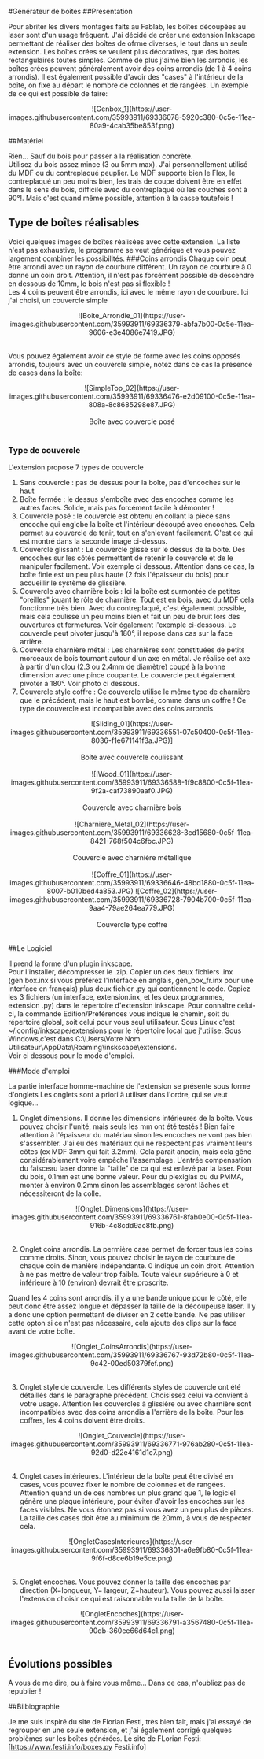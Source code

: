 #Générateur de boîtes
##Présentation

Pour abriter les divers montages faits au Fablab, les boîtes découpées au laser sont d'un usage fréquent. J'ai décidé de créer une extension Inkscape permettant de réaliser des boîtes de ofrme diverses, le tout dans un seule extension. Les boîtes crées se veulent plus décoratives, que des boites rectangulaires toutes simples.
Comme de plus j'aime bien les arrondis, les boîtes crées peuvent généralement avoir des coins arrondis (de 1 à 4 coins arrondis).
Il est également possible d'avoir des "cases" à l'intérieur de la boîte, on fixe au départ le nombre de colonnes et de rangées.
Un exemple de ce qui est possible de faire:
<center>![Genbox_1](https://user-images.githubusercontent.com/35993911/69336078-5920c380-0c5e-11ea-80a9-4cab35be853f.png)</center>
 
##Matériel 

Rien... Sauf du bois pour passer à la réalisation concrète. <br>
Utilisez du bois assez mince (3 ou 5mm max). J'ai personnellement utilisé du MDF ou du contreplaqué peuplier.
Le MDF supporte bien le Flex, le contreplaqué un peu moins bien, les trais de coupe doivent être en effet dans le sens du bois, difficile avec du contreplaqué où les couches sont à 90°!. Mais c'est quand même possible, attention à la casse toutefois !

## Type de boîtes réalisables 

Voici quelques images de boîtes réalisées avec cette extension. La liste n'est pas exhaustive, le programme se veut générique et vous pouvez largement combiner les possibilités.
###Coins arrondis
Chaque coin peut être arrondi avec un rayon de courbure différent. Un rayon de courbure à 0 donne un coin droit. Attention, il n'est pas forcément possible de descendre en dessous de 10mm, le bois n'est pas si flexible !<br>
Les 4 coins peuvent être arrondis, ici avec le même rayon de courbure. Ici j'ai choisi, un couvercle simple<br>

<center>![Boite_Arrondie_01](https://user-images.githubusercontent.com/35993911/69336379-abfa7b00-0c5e-11ea-9606-e3e4086e7419.JPG)</center><br>

Vous pouvez également avoir ce style de forme avec les coins opposés arrondis, toujours avec un couvercle simple, notez dans ce cas la présence de cases dans la boîte:<br>
<center>![SimpleTop_02](https://user-images.githubusercontent.com/35993911/69336476-e2d09100-0c5e-11ea-808a-8c8685298e87.JPG)</center><br>
<center>Boîte avec couvercle posé</center><br>

### Type de couvercle

L'extension propose 7 types de couvercle
1. Sans couvercle : pas de dessus pour la boîte, pas d'encoches sur le haut
2. Boîte fermée : le dessus s'emboîte avec des encoches comme les autres faces. Solide, mais pas forcément facile à démonter !
3. Couvercle posé : le couvercle est obtenu en collant la pièce sans encoche qui englobe la boîte et l'intérieur découpé avec encoches. Cela permet au couvercle de tenir, tout en s'enlevant facilement. C'est ce qui est montré dans la seconde image ci-dessus.
4. Couvercle glissant : Le couvercle glisse sur le dessus de la boite. Des encoches sur les côtés permettent de retenir le couvercle et de le manipuler facilement. Voir exemple ci dessous. Attention dans ce cas, la boîte finie est un peu plus haute (2 fois l'épaisseur du bois) pour accueillir le système de glissière.
5. Couvercle avec charnière bois : Ici la boîte est surmontée de petites "oreilles" jouant le rôle de charnière. Tout est en bois, avec du MDF cela fonctionne très bien. Avec du contreplaqué, c'est également possible, mais cela coulisse un peu moins bien et fait un peu de bruit lors des ouvertures et fermetures. Voir également l'exemple ci-dessous. Le couvercle peut pivoter jusqu'à 180°, il repose dans cas sur la face arrière. 
6. Couvercle charnière métal : Les charnières sont constituées de petits morceaux de bois tournant autour d'un axe en métal. Je réalise cet axe à partir d'un clou (2.3 ou 2.4mm de diamètre) coupé à la bonne dimension avec une pince coupante. Le couvercle peut également pivoter à 180°. Voir photo ci dessous.
7. Couvercle style coffre : Ce couvercle utilise le même type de charnière que le précédent, mais le haut est bombé, comme dans un coffre ! Ce type de couvercle est incompatible avec des coins arrondis. <br>
<center>![Sliding_01](https://user-images.githubusercontent.com/35993911/69336551-07c50400-0c5f-11ea-8036-f1e671141f3a.JPG)]</center><br>
<center>Boîte avec couvercle coulissant</center><br>

<center>![IWood_01](https://user-images.githubusercontent.com/35993911/69336588-1f9c8800-0c5f-11ea-9f2a-caf73890aaf0.JPG)</center><br>
<center>Couvercle avec charnière bois</center><br>

<center>![Charniere_Metal_02](https://user-images.githubusercontent.com/35993911/69336628-3cd15680-0c5f-11ea-8421-768f504c6fbc.JPG)</center><br>
<center>Couvercle avec charnière métallique</center><br>

<center>![Coffre_01](https://user-images.githubusercontent.com/35993911/69336646-48bd1880-0c5f-11ea-8007-b010bed4a853.JPG) ![Coffre_02](https://user-images.githubusercontent.com/35993911/69336728-7904b700-0c5f-11ea-9aa4-79ae264ea779.JPG)</center><br>
<center>Couvercle type coffre</center><br>

##Le Logiciel

Il prend la forme d'un plugin inkscape. <br>
Pour l'installer, décompresser le .zip. Copier un des deux fichiers .inx (gen.box.inx si vous préférez l'interface en anglais, gen_box_fr.inx pour une interface en français) plus deux fichier .py qui contiennent le code.  Copiez les 3 fichiers (un interface, extension.inx, et les deux programmes, extension .py) dans le répertoire d'extension inkscape. Pour connaître celui-ci, la commande Edition/Préférences vous indique le chemin, soit du répertoire global, soit celui pour vous seul utilisateur. Sous Linux c'est ~/.config/inkscape/extensions pour le répertoire local que j'utilise. Sous Windows,c'est dans C:\Users\Votre Nom Utilisateur\AppData\Roaming\inskscape\extensions.  <br>
Voir ci dessous pour le mode d'emploi.

###Mode d'emploi

La partie interface homme-machine de l'extension se présente sous forme d'onglets
Les onglets sont a priori à utiliser dans l'ordre, qui se veut logique...

1. Onglet dimensions. Il donne les dimensions <bold>intérieures</bold> de la boîte. Vous pouvez choisir l'unité, mais seuls les mm ont été testés ! Bien faire attention à l'épaisseur du matériau sinon les encoches ne vont pas bien s'assembler. J'ai eu des matériaux qui ne respectent pas vraiment leurs côtes (ex MDF 3mm qui fait 3.2mm). Cela parait anodin, mais cela gêne considérablement voire empêche l'assemblage. L'entrée compensation du faisceau laser donne la "taille" de ca qui est enlevé par la laser. Pour du bois, 0.1mm est une bonne valeur. Pour du plexiglas ou du PMMA, monter à environ 0.2mm sinon les assemblages seront lâches et nécessiteront de la colle.<br>

<center>
![Onglet_Dimensions](https://user-images.githubusercontent.com/35993911/69336761-8fab0e00-0c5f-11ea-916b-4c8cdd9ac8fb.png)
</center><br>

2. Onglet coins arrondis. La permière case permet de forcer tous les coins comme droits. Sinon, vous pouvez choisir le rayon de courbure de chaque coin de manière indépendante. 0 indique un coin droit. Attention à ne pas mettre de valeur trop faible. Toute valeur supérieure à 0 et inférieure à 10 (environ) devrait être proscrite. <br>

Quand les 4 coins sont arrondis, il y a une bande unique pour le côté, elle peut donc être assez longue et dépasser la taille de la découpeuse laser. Il y a donc une option permettant de diviser en 2 cette bande. Ne pas utiliser cette opton si ce n'est pas nécessaire, cela ajoute des clips sur la face avant de votre boîte.

<center>![Onglet_CoinsArrondis](https://user-images.githubusercontent.com/35993911/69336767-93d72b80-0c5f-11ea-9c42-00ed50379fef.png)</center><br>

3. Onglet style de couvercle. Les différents styles de couvercle ont été détaillés dans le paragraphe précédent. Choisissez celui va convient à votre usage. Attention les couvercles à glissière ou avec charnière sont incompatibles avec des coins arrondis à l'arrière de la boîte. Pour les coffres, les 4 coins doivent être droits.
<center>
![Onglet_Couvercle](https://user-images.githubusercontent.com/35993911/69336771-976ab280-0c5f-11ea-92d0-d22e4161d1c7.png)</center><br>

4. Onglet cases intérieures. L'intérieur de la boîte peut être divisé en cases, vous pouvez fixer le nombre de colonnes et de rangées. Attention quand un de ces nombres un plus grand que 1, le logiciel génère une plaque intérieure, pour éviter d'avoir les encoches sur les faces visibles. Ne vous étonnez pas si vous avez un peu plus de pièces. La taille des cases doit être au minimum de 20mm, à vous de respecter cela.<br>

<center>
![OngletCasesInterieures](https://user-images.githubusercontent.com/35993911/69336801-a6e9fb80-0c5f-11ea-9f6f-d8ce6b19e5ce.png)</center><br>

5. Onglet encoches. Vous pouvez donner la taille des encoches par direction (X=longueur, Y= largeur, Z=hauteur). Vous pouvez aussi laisser l'extension choisir ce qui est raisonnable vu la taille de la boîte.<br>

<center>![OngletEncoches](https://user-images.githubusercontent.com/35993911/69336791-a3567480-0c5f-11ea-90db-360ee66d64c1.png)
</center><br>

## Évolutions possibles

A vous de me dire, ou à faire vous même...
Dans ce cas, n'oubliez pas de republier !

##Bilbiographie

Je me suis inspiré du site de Florian Festi, très bien fait, mais j'ai essayé de regrouper en une seule extension, et j'ai également corrigé quelques problèmes sur les boîtes générées.
Le site de FLorian Festi: [https://www.festi.info/boxes.py Festi.info]


